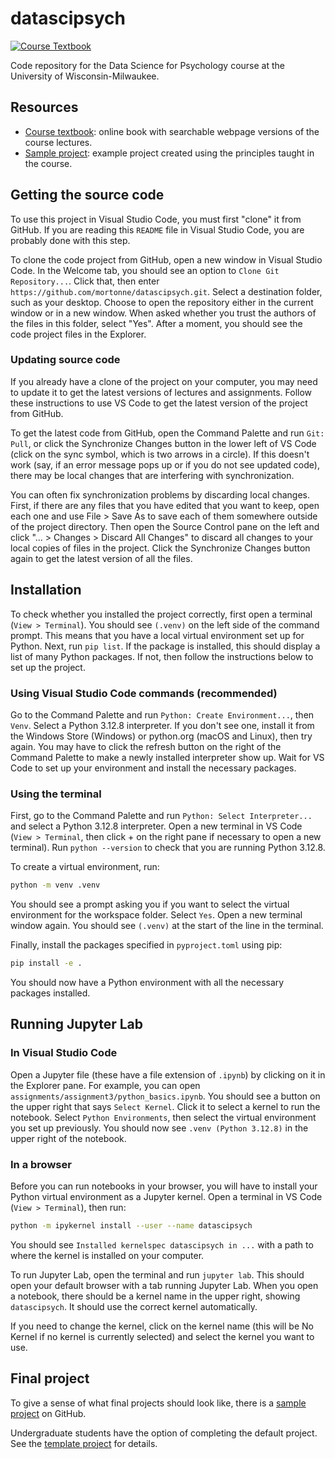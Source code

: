 # datascipsych

[![Course Textbook](https://jupyterbook.org/badge.svg)](https://mortonne.github.io/datascipsych/intro.html)

Code repository for the Data Science for Psychology course at the University of Wisconsin-Milwaukee.

## Resources

* [Course textbook](https://mortonne.github.io/datascipsych/intro.html): online book with searchable webpage versions of the course lectures.
* [Sample project](https://github.com/mortonne/datascipsych-project): example project created using the principles taught in the course.

## Getting the source code

To use this project in Visual Studio Code, you must first "clone" it from GitHub. If you are reading this `README` file in Visual Studio Code, you are probably done with this step.

To clone the code project from GitHub, open a new window in Visual Studio Code. In the Welcome tab, you should see an option to `Clone Git Repository...`. Click that, then enter `https://github.com/mortonne/datascipsych.git`. Select a destination folder, such as your desktop. Choose to open the repository either in the current window or in a new window. When asked whether you trust the authors of the files in this folder, select "Yes". After a moment, you should see the code project files in the Explorer.

### Updating source code

If you already have a clone of the project on your computer, you may need to update it to get the latest versions of lectures and assignments. Follow these instructions to use VS Code to get the latest version of the project from GitHub.

To get the latest code from GitHub, open the Command Palette and run `Git: Pull`, or click the Synchronize Changes button in the lower left of VS Code (click on the sync symbol, which is two arrows in a circle). If this doesn't work (say, if an error message pops up or if you do not see updated code), there may be local changes that are interfering with synchronization.

You can often fix synchronization problems by discarding local changes. First, if there are any files that you have edited that you want to keep, open each one and use File > Save As to save each of them somewhere outside of the project directory. Then open the Source Control pane on the left and click "... > Changes > Discard All Changes" to discard all changes to your local copies of files in the project. Click the Synchronize Changes button again to get the latest version of all the files.

## Installation

To check whether you installed the project correctly, first open a terminal (`View > Terminal`). You should see `(.venv)` on the left side of the command prompt. This means that you have a local virtual environment set up for Python. Next, run `pip list`. If the package is installed, this should display a list of many Python packages. If not, then follow the instructions below to set up the project.

### Using Visual Studio Code commands (recommended)

Go to the Command Palette and run `Python: Create Environment...`, then `Venv`. Select a Python 3.12.8 interpreter.  If you don't see one, install it from the Windows Store (Windows) or python.org (macOS and Linux), then try again. You may have to click the refresh button on the right of the Command Palette to make a newly installed interpreter show up. Wait for VS Code to set up your environment and install the necessary packages.

### Using the terminal

First, go to the Command Palette and run `Python: Select Interpreter...` and select a Python 3.12.8 interpreter. Open a new terminal in VS Code (`View > Terminal`, then click + on the right pane if necessary to open a new terminal). Run `python --version` to check that you are running Python 3.12.8.

To create a virtual environment, run:

```bash
python -m venv .venv
```

You should see a prompt asking you if you want to select the virtual environment for the workspace folder.  Select `Yes`. Open a new terminal window again. You should see `(.venv)` at the start of the line in the terminal.

Finally, install the packages specified in `pyproject.toml` using pip:

```bash
pip install -e .
```

You should now have a Python environment with all the necessary packages installed.

## Running Jupyter Lab

### In Visual Studio Code

Open a Jupyter file (these have a file extension of `.ipynb`) by clicking on it in the Explorer pane.  For example, you can open `assignments/assignment3/python_basics.ipynb`. You should see a button on the upper right that says `Select Kernel`. Click it to select a kernel to run the notebook. Select `Python Environments`, then select the virtual environment you set up previously. You should now see `.venv (Python 3.12.8)` in the upper right of the notebook.

### In a browser

Before you can run notebooks in your browser, you will have to install your Python virtual environment as a Jupyter kernel. Open a terminal in VS Code (`View > Terminal`), then run:

```bash
python -m ipykernel install --user --name datascipsych
```

You should see `Installed kernelspec datascipsych in ...` with a path to where the kernel is installed on your computer.

To run Jupyter Lab, open the terminal and run `jupyter lab`. This should open your default browser with a tab running Jupyter Lab. When you open a notebook, there should be a kernel name in the upper right, showing `datascipsych`. It should use the correct kernel automatically.

If you need to change the kernel, click on the kernel name (this will be No Kernel if no kernel is currently selected) and select the kernel you want to use.

## Final project

To give a sense of what final projects should look like, there is a [sample project](https://github.com/mortonne/datascipsych-project) on GitHub.

Undergraduate students have the option of completing the default project. See the [template project](https://github.com/mortonne/datascipsych-template) for details.
